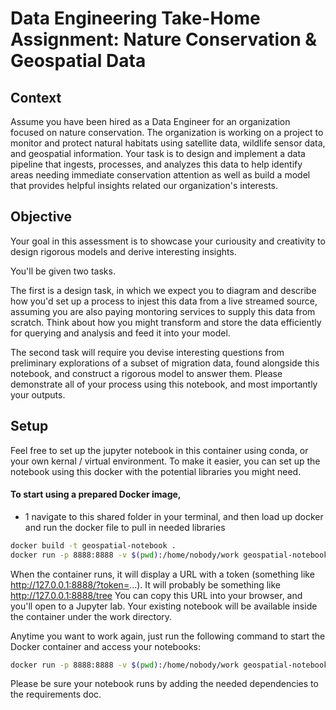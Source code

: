 # Data Engineering Take-Home Assignment: Nature Conservation & Geospatial Data

## Context
Assume you have been hired as a Data Engineer for an organization focused on nature conservation. The organization is working on a project to monitor and protect natural habitats using satellite data, wildlife sensor data, and geospatial information. Your task is to design and implement a data pipeline that ingests, processes, and analyzes this data to help identify areas needing immediate conservation attention as well as build a model that provides helpful insights related our organization's interests.

## Objective 

Your goal in this assessment is to showcase your curiousity and creativity to design rigorous models and derive interesting insights.  

You'll be given two tasks.

The first is a design task, in which we expect you to diagram and describe how you'd set up a process to injest this data from a live streamed source, assuming you are also paying montoring services to supply this data from scratch. Think about how you might transform and store the data efficiently for querying and analysis and feed it into your model. 

The second task will require you devise interesting questions from preliminary explorations of a subset of migration data, found alongside this notebook, and construct a rigorous model to answer them. Please demonstrate all of your process using this notebook, and most importantly your outputs. 

## Setup 
Feel free to set up the jupyter notebook in this container using conda, or your own kernal / virtual environment. To make it easier, you can set up the notebook using this docker with the potential libraries you might need. 

#### To start using a prepared Docker image, 
- 1 navigate to this shared folder in your terminal, and then load up docker and run the docker file to pull in needed libraries

```bash
docker build -t geospatial-notebook .
docker run -p 8888:8888 -v $(pwd):/home/nobody/work geospatial-notebook
```

When the container runs, it will display a URL with a token (something like http://127.0.0.1:8888/?token=...). It will probably be something like http://127.0.0.1:8888/tree You can copy this URL into your browser, and you'll open to a Jupyter lab. Your existing notebook will be available inside the container under the work directory.

Anytime you want to work again, just run the following command to start the Docker container and access your notebooks:

```bash
docker run -p 8888:8888 -v $(pwd):/home/nobody/work geospatial-notebook
```
Please be sure your notebook runs by adding the needed dependencies to the requirements doc. 